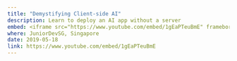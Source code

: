 ```yaml
---
title: "Demystifying Client-side AI"
description: Learn to deploy an AI app without a server
embed: <iframe src="https://www.youtube.com/embed/1gEaPTeuBmE" frameborder="0" allow="accelerometer; autoplay; encrypted-media; gyroscope; picture-in-picture" allowfullscreen></iframe>
where: JuniorDevSG, Singapore
date: 2019-05-18
link: https://www.youtube.com/embed/1gEaPTeuBmE
---
```

